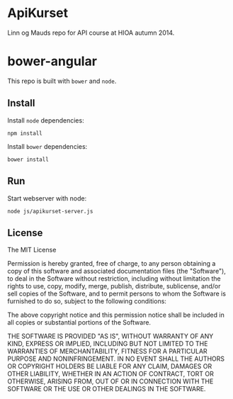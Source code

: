 ApiKurset
=========

Linn og Mauds repo for API course at HIOA autumn 2014.

# bower-angular

This repo is built with `bower` and `node`. 

## Install

Install `node` dependencies:

```shell
npm install
```

Install `bower` dependencies:

```shell
bower install
```

## Run

Start webserver with node:

```shell
node js/apikurset-server.js
```

## License

The MIT License

Permission is hereby granted, free of charge, to any person obtaining a copy
of this software and associated documentation files (the "Software"), to deal
in the Software without restriction, including without limitation the rights
to use, copy, modify, merge, publish, distribute, sublicense, and/or sell
copies of the Software, and to permit persons to whom the Software is
furnished to do so, subject to the following conditions:

The above copyright notice and this permission notice shall be included in
all copies or substantial portions of the Software.

THE SOFTWARE IS PROVIDED "AS IS", WITHOUT WARRANTY OF ANY KIND, EXPRESS OR
IMPLIED, INCLUDING BUT NOT LIMITED TO THE WARRANTIES OF MERCHANTABILITY,
FITNESS FOR A PARTICULAR PURPOSE AND NONINFRINGEMENT. IN NO EVENT SHALL THE
AUTHORS OR COPYRIGHT HOLDERS BE LIABLE FOR ANY CLAIM, DAMAGES OR OTHER
LIABILITY, WHETHER IN AN ACTION OF CONTRACT, TORT OR OTHERWISE, ARISING FROM,
OUT OF OR IN CONNECTION WITH THE SOFTWARE OR THE USE OR OTHER DEALINGS IN
THE SOFTWARE.
